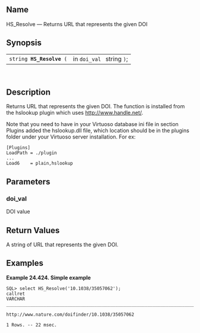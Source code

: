 <div>

<div>

</div>

<div>

## Name

HS_Resolve — Returns URL that represents the given DOI

</div>

<div>

## Synopsis

<div>

|                               |                           |
|-------------------------------|---------------------------|
| `string `**`HS_Resolve`**` (` | in `doi_val ` string `)`; |

<div>

 

</div>

</div>

</div>

<div>

## Description

Returns URL that represents the given DOI. The function is installed
from the hslookup plugin which uses http://www.handle.net/.

Note that you need to have in your Virtuoso database ini file in section
Plugins added the hslookup.dll file, which location should be in the
plugins folder under your Virtuoso server installation. For ex:

``` screen
[Plugins]
LoadPath = ./plugin
...
Load6    = plain,hslookup
```

</div>

<div>

## Parameters

<div>

### doi_val

DOI value

</div>

</div>

<div>

## Return Values

A string of URL that represents the given DOI.

</div>

<div>

## Examples

<div>

**Example 24.424. Simple example**

<div>

``` screen
SQL> select HS_Resolve('10.1038/35057062');
callret
VARCHAR
_______________________________________________________________________________

http://www.nature.com/doifinder/10.1038/35057062

1 Rows. -- 22 msec.
      
```

</div>

</div>

  

</div>

</div>
